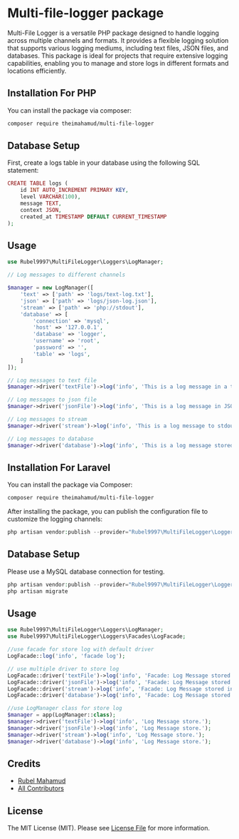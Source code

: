 # Multi-file-logger package

Multi-File Logger is a versatile PHP package designed to handle logging across multiple channels and formats. It provides a flexible logging solution that supports various logging mediums, including text files, JSON files, and databases.
This package is ideal for projects that require extensive logging capabilities, enabling you to manage and store logs in different formats and locations efficiently.

## Installation For PHP

You can install the package via composer:

```bash
composer require theimahamud/multi-file-logger
```

## Database Setup

First, create a logs table in your database using the following SQL statement:

```php
CREATE TABLE logs (
    id INT AUTO_INCREMENT PRIMARY KEY,
    level VARCHAR(100),
    message TEXT,
    context JSON,
    created_at TIMESTAMP DEFAULT CURRENT_TIMESTAMP
);
```

## Usage

```php
use Rubel9997\MultiFileLogger\Loggers\LogManager;

// Log messages to different channels

$manager = new LogManager([
    'text' => ['path' => 'logs/text-log.txt'],
    'json' => ['path' => 'logs/json-log.json'],
    'stream' => ['path' => 'php://stdout'],
    'database' => [
        'connection' => 'mysql',
        'host' => '127.0.0.1',
        'database' => 'logger',
        'username' => 'root',
        'password' => '',
        'table' => 'logs',
    ]
]);

// Log messages to text file
$manager->driver('textFile')->log('info', 'This is a log message in a text file.');

// Log messages to json file
$manager->driver('jsonFile')->log('info', 'This is a log message in JSON format.');

// Log messages to stream
$manager->driver('stream')->log('info', 'This is a log message to stdout.');

// Log messages to database
$manager->driver('database')->log('info', 'This is a log message stored in the database.');
```

<!-- ## Testing

```bash
composer test
``` -->

## Installation For Laravel

You can install the package via Composer:

```bash
composer require theimahamud/multi-file-logger
```

After installing the package, you can publish the configuration file to customize the logging channels:

```php
php artisan vendor:publish --provider="Rubel9997\MultiFileLogger\Loggers\LoggerServiceProvider" --tag="logger-config"

```

## Database Setup

Please use a MySQL database connection for testing.

```php
php artisan vendor:publish --provider="Rubel9997\MultiFileLogger\Loggers\LoggerServiceProvider" --tag="logger-migration"
php artisan migrate
```

## Usage

```php
use Rubel9997\MultiFileLogger\Loggers\LogManager;
use Rubel9997\MultiFileLogger\Loggers\Facades\LogFacade;

//use facade for store log with default driver
LogFacade::log('info', 'facade log');

// use multiple driver to store log
LogFacade::driver('textFile')->log('info', 'Facade: Log Message stored in text file.');
LogFacade::driver('jsonFile')->log('info', 'Facade: Log Message stored in JSON file.');
LogFacade::driver('stream')->log('info', 'Facade: Log Message stored in stream.');
LogFacade::driver('database')->log('info', 'Facade: Log Message stored in database.');

//use LogManager class for store log
$manager = app(LogManager::class);
$manager->driver('textFile')->log('info', 'Log Message store.');
$manager->driver('jsonFile')->log('info', 'Log Message store.');
$manager->driver('stream')->log('info', 'Log Message store.');
$manager->driver('database')->log('info', 'Log Message store.');
```

## Credits

-   [Rubel Mahamud](https://github.com/theimahamud)
-   [All Contributors](../../contributors)

## License

The MIT License (MIT). Please see [License File](LICENSE.md) for more information.

